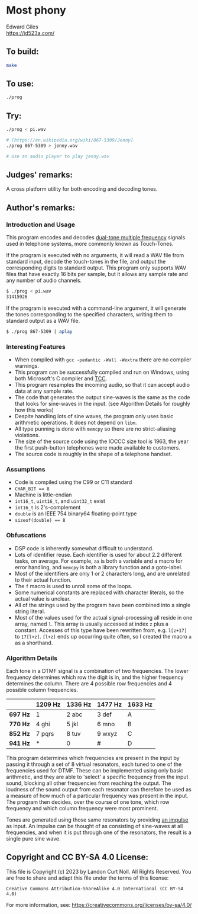 # Most phony

Edward Giles\
<https://id523a.com/>

## To build:

```sh
make
```

## To use:

```sh
./prog
```

## Try:

```sh
./prog < pi.wav

# [https://en.wikipedia.org/wiki/867-5309/Jenny]
./prog 867-5309 > jenny.wav

# Use an audio player to play jenny.wav
```

## Judges' remarks:

A cross platform utility for both encoding and decoding tones.

## Author's remarks:

### Introduction and Usage

This program encodes and decodes [dual-tone multiple frequency](https://en.wikipedia.org/wiki/Dual-tone_multi-frequency_signaling) signals used in telephone systems, more commonly known as Touch-Tones.

If the program is executed with no arguments, it will read a WAV file from standard input, decode the touch-tones in the file, and output the corresponding digits to standard output. This program only supports WAV files that have exactly 16 bits per sample, but it allows any sample rate and any number of audio channels.

```sh
$ ./prog < pi.wav
31415926
```

If the program is executed with a command-line argument, it will generate the tones corresponding to the specified characters, writing them to standard output as a WAV file.

```sh
$ ./prog 867-5309 | aplay
```

### Interesting Features

* When compiled with `gcc -pedantic -Wall -Wextra` there are no compiler warnings.
* This program can be successfully compiled and run on Windows, using both Microsoft's C compiler and [TCC](https://bellard.org/tcc/).
* This program resamples the incoming audio, so that it can accept audio data at any sample rate.
* The code that generates the output sine-waves is the same as the code that looks for sine-waves in the input. (see Algorithm Details for roughly how this works)
* Despite handling lots of sine waves, the program only uses basic arithmetic operations. It does not depend on `libm`.
* All type punning is done with `memcpy` so there are no strict-aliasing violations.
* The size of the source code using the IOCCC size tool is 1963, the year the first push-button telephones were made available to customers.
* The source code is roughly in the shape of a telephone handset.

### Assumptions

* Code is compiled using the C99 or C11 standard
* `CHAR_BIT == 8`
* Machine is little-endian
* `int16_t`, `uint16_t`, and `uint32_t` exist
* `int16_t` is 2's-complement
* `double` is an IEEE 754 binary64 floating-point type
* `sizeof(double) == 8`

### Obfuscations

  * DSP code is inherently somewhat difficult to understand.
  * Lots of identifier reuse. Each identifier is used for about 2.2 different tasks, on average.
    For example, `aa` is both a variable and a macro for error handling,
    and `memcpy` is both a library function and a goto-label.
  * Most of the identifiers are only 1 or 2 characters long, and are unrelated to their actual function.
  * The `f` macro is used to unroll some of the loops.
  * Some numerical constants are replaced with character literals, so the actual value is unclear.
  * All of the strings used by the program have been combined into a single string literal.
  * Most of the values used for the actual signal-processing all reside in one array, named `l`. This array is usually accessed at index `z` plus a constant. Accesses of this type have been rewritten from, e.g. `l[z+17]` to `17[l+z]`. `[l+z]` ends up occurring quite often, so I created the macro `a` as a shorthand.


### Algorithm Details

Each tone in a DTMF signal is a combination of two frequencies. The lower frequency determines which row the digit is in, and the higher frequency determines the column. There are 4 possible row frequencies and 4 possible column frequencies.

|            | **1209 Hz** | **1336 Hz** | **1477 Hz** | **1633 Hz** |
|------------|-------------|-------------|-------------|-------------|
| **697 Hz** | 1           | 2 abc       | 3 def       | A           |
| **770 Hz** | 4 ghi       | 5 jkl       | 6 mno       | B           |
| **852 Hz** | 7 pqrs      | 8 tuv       | 9 wxyz      | C           |
| **941 Hz** | *           | 0           | #           | D           |

This program determines which frequencies are present in the input by passing it through a set of 8 virtual resonators, each tuned to one of the frequencies used for DTMF. These can be implemented using only basic arithmetic, and they are able to 'select' a specific frequency from the input sound, blocking all other frequencies from reaching the output. The loudness of the sound output from each resonator can therefore be used as a measure of how much of a particular frequency was present in the input. The program then decides, over the course of one tone, which row frequency and which column frequency were most prominent.

Tones are generated using those same resonators by providing [an impulse](https://en.wikipedia.org/wiki/Kronecker_delta#Digital_signal_processing) as input. An impulse can be thought of as consisting of sine-waves at all frequencies, and when it is put through one of the resonators, the result is a single pure sine wave.

## Copyright and CC BY-SA 4.0 License:

This file is Copyright (c) 2023 by Landon Curt Noll.  All Rights Reserved.
You are free to share and adapt this file under the terms of this license:

    Creative Commons Attribution-ShareAlike 4.0 International (CC BY-SA 4.0)

For more information, see: https://creativecommons.org/licenses/by-sa/4.0/
